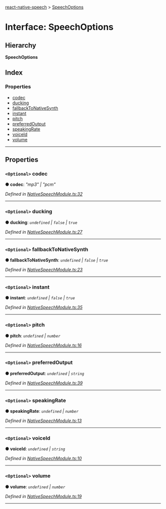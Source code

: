 [react-native-speech](../README.md) > [SpeechOptions](../interfaces/speechoptions.md)

# Interface: SpeechOptions

## Hierarchy

**SpeechOptions**

## Index

### Properties

* [codec](speechoptions.md#codec)
* [ducking](speechoptions.md#ducking)
* [fallbackToNativeSynth](speechoptions.md#fallbacktonativesynth)
* [instant](speechoptions.md#instant)
* [pitch](speechoptions.md#pitch)
* [preferredOutput](speechoptions.md#preferredoutput)
* [speakingRate](speechoptions.md#speakingrate)
* [voiceId](speechoptions.md#voiceid)
* [volume](speechoptions.md#volume)

---

## Properties

<a id="codec"></a>

### `<Optional>` codec

**● codec**: *"mp3" \| "pcm"*

*Defined in [NativeSpeechModule.ts:32](https://github.com/ericlewis/react-native-speech/blob/ec9646f/src/NativeSpeechModule.ts#L32)*

___
<a id="ducking"></a>

### `<Optional>` ducking

**● ducking**: *`undefined` \| `false` \| `true`*

*Defined in [NativeSpeechModule.ts:27](https://github.com/ericlewis/react-native-speech/blob/ec9646f/src/NativeSpeechModule.ts#L27)*

___
<a id="fallbacktonativesynth"></a>

### `<Optional>` fallbackToNativeSynth

**● fallbackToNativeSynth**: *`undefined` \| `false` \| `true`*

*Defined in [NativeSpeechModule.ts:23](https://github.com/ericlewis/react-native-speech/blob/ec9646f/src/NativeSpeechModule.ts#L23)*

___
<a id="instant"></a>

### `<Optional>` instant

**● instant**: *`undefined` \| `false` \| `true`*

*Defined in [NativeSpeechModule.ts:35](https://github.com/ericlewis/react-native-speech/blob/ec9646f/src/NativeSpeechModule.ts#L35)*

___
<a id="pitch"></a>

### `<Optional>` pitch

**● pitch**: *`undefined` \| `number`*

*Defined in [NativeSpeechModule.ts:16](https://github.com/ericlewis/react-native-speech/blob/ec9646f/src/NativeSpeechModule.ts#L16)*

___
<a id="preferredoutput"></a>

### `<Optional>` preferredOutput

**● preferredOutput**: *`undefined` \| `string`*

*Defined in [NativeSpeechModule.ts:39](https://github.com/ericlewis/react-native-speech/blob/ec9646f/src/NativeSpeechModule.ts#L39)*

___
<a id="speakingrate"></a>

### `<Optional>` speakingRate

**● speakingRate**: *`undefined` \| `number`*

*Defined in [NativeSpeechModule.ts:13](https://github.com/ericlewis/react-native-speech/blob/ec9646f/src/NativeSpeechModule.ts#L13)*

___
<a id="voiceid"></a>

### `<Optional>` voiceId

**● voiceId**: *`undefined` \| `string`*

*Defined in [NativeSpeechModule.ts:10](https://github.com/ericlewis/react-native-speech/blob/ec9646f/src/NativeSpeechModule.ts#L10)*

___
<a id="volume"></a>

### `<Optional>` volume

**● volume**: *`undefined` \| `number`*

*Defined in [NativeSpeechModule.ts:19](https://github.com/ericlewis/react-native-speech/blob/ec9646f/src/NativeSpeechModule.ts#L19)*

___

